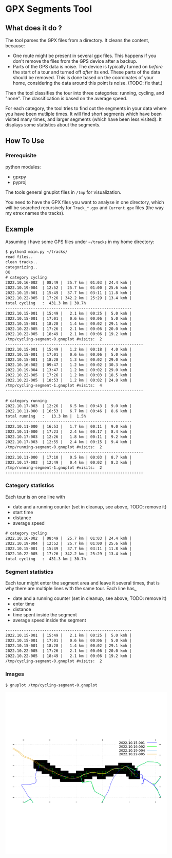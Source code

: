 # GPX Segments Tool

## What does it do ?

The tool parses the GPX files from a directory. 
It cleans the content, because:
- One route might be present in several gpx files. This happens if you don't remove the files from the GPS device after a backup.
- Parts of the GPS data is noise. The device is typically turned on *before* the start of a tour and turned off *after* its end. These parts of the data should be removed. This is done based on the coordinates of your home, considering the data around this point is noise. (TODO: fix that.)

Then the tool classifies the tour into three categories: running, cycling, and "none". The classification is based on the average speed.

For each category, the tool tries to find out the segments in your data where you have been mutliple times. It will find short segments which have been visited many times, and larger segments (which have been less visited). It displays some statistics about the segments.

## How To Use

### Prerequisite

python modules:
- gpxpy
- pyproj

The tools general gnuplot files in `/tmp` for visualization.

You need to have the GPX files you want to analyse in one directory, which will be searched recursively for `Track_*.gpx` and `Current.gpx` files (the way my etrex names the tracks).

## Example

Assuming i have some GPS files under `~/tracks` in my home directory:
```
$ python3 main.py ~/tracks/
read files..
clean tracks..
categorizing..
OK
# category cycling
2022.10.16-002  | 08:49 |  25.7 km | 01:03 | 24.4 kmh |
2022.10.19-004  | 12:52 |  25.7 km | 01:00 | 25.6 kmh |
2022.10.15-001  | 15:49 |  37.7 km | 03:11 | 11.8 kmh |
2022.10.22-005  | 17:26 | 342.2 km | 25:29 | 13.4 kmh |
total cycling   :  431.3 km | 30.7h
-------------------------------------------------------
2022.10.15-001  | 15:49 |   2.1 km | 00:25 |  5.0 kmh |
2022.10.15-001  | 17:01 |   0.6 km | 00:06 |  5.0 kmh |
2022.10.15-001  | 18:28 |   1.4 km | 00:02 | 29.1 kmh |
2022.10.22-005  | 17:26 |   2.1 km | 00:06 | 20.0 kmh |
2022.10.22-005  | 18:49 |   2.1 km | 00:06 | 19.2 kmh |
/tmp/cycling-segment-0.gnuplot #visits:  2
------------------------------------------------------------
2022.10.15-001  | 15:49 |   1.2 km | 00:18 |  4.0 kmh |
2022.10.15-001  | 17:01 |   0.6 km | 00:06 |  5.0 kmh |
2022.10.15-001  | 18:28 |   1.3 km | 00:02 | 29.0 kmh |
2022.10.16-002  | 09:47 |   1.2 km | 00:02 | 30.3 kmh |
2022.10.19-004  | 13:47 |   1.2 km | 00:02 | 29.0 kmh |
2022.10.22-005  | 17:26 |   1.2 km | 00:03 | 18.5 kmh |
2022.10.22-005  | 18:53 |   1.2 km | 00:02 | 24.8 kmh |
/tmp/cycling-segment-1.gnuplot #visits:  4
------------------------------------------------------------

# category running
2022.10.17-003  | 12:26 |   6.5 km | 00:43 |  9.0 kmh |
2022.10.11-000  | 16:53 |   6.7 km | 00:46 |  8.6 kmh |
total running   :   13.3 km |  1.5h
-------------------------------------------------------
2022.10.11-000  | 16:53 |   1.7 km | 00:11 |  9.0 kmh |
2022.10.11-000  | 17:23 |   2.4 km | 00:17 |  8.4 kmh |
2022.10.17-003  | 12:26 |   1.8 km | 00:11 |  9.2 kmh |
2022.10.17-003  | 12:55 |   2.4 km | 00:15 |  9.4 kmh |
/tmp/running-segment-0.gnuplot #visits:  2
------------------------------------------------------------
2022.10.11-000  | 17:10 |   0.5 km | 00:03 |  8.7 kmh |
2022.10.17-003  | 12:49 |   0.4 km | 00:02 |  8.3 kmh |
/tmp/running-segment-1.gnuplot #visits:  2
------------------------------------------------------------
```

### Category statistics

Each tour is on one line with
- date and a running counter (set in cleanup, see above, TODO: remove it)
- start time
- distance
- average speed

```
# category cycling
2022.10.16-002  | 08:49 |  25.7 km | 01:03 | 24.4 kmh |
2022.10.19-004  | 12:52 |  25.7 km | 01:00 | 25.6 kmh |
2022.10.15-001  | 15:49 |  37.7 km | 03:11 | 11.8 kmh |
2022.10.22-005  | 17:26 | 342.2 km | 25:29 | 13.4 kmh |
total cycling   :  431.3 km | 30.7h
```

### Segment statistics

Each tour might enter the segment area and leave it several times, that is why there are multiple lines with the same tour. Each line has_
- date and a running counter (set in cleanup, see above, TODO: remove it)
- enter time
- distance
- time spent inside the segment
- average speed inside the segment

```
-------------------------------------------------------
2022.10.15-001  | 15:49 |   2.1 km | 00:25 |  5.0 kmh |
2022.10.15-001  | 17:01 |   0.6 km | 00:06 |  5.0 kmh |
2022.10.15-001  | 18:28 |   1.4 km | 00:02 | 29.1 kmh |
2022.10.22-005  | 17:26 |   2.1 km | 00:06 | 20.0 kmh |
2022.10.22-005  | 18:49 |   2.1 km | 00:06 | 19.2 kmh |
/tmp/cycling-segment-0.gnuplot #visits:  2
```

### Images
```
$ gnuplot /tmp/cycling-segment-0.gnuplot
```

![image](./cycling-segment-0.png)
